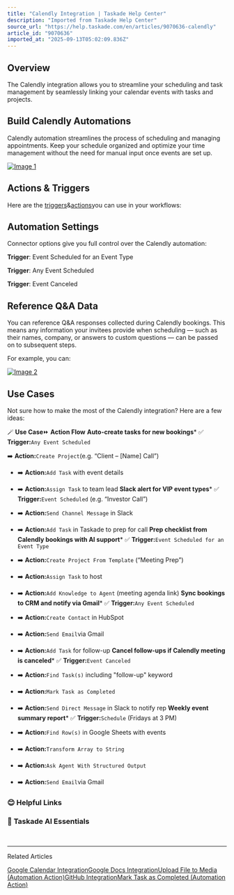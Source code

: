 ```yaml
---
title: "Calendly Integration | Taskade Help Center"
description: "Imported from Taskade Help Center"
source_url: "https://help.taskade.com/en/articles/9070636-calendly"
article_id: "9070636"
imported_at: "2025-09-13T05:02:09.836Z"
---
```


**Overview**
------------

The Calendly integration allows you to streamline your scheduling and task management by seamlessly linking your calendar events with tasks and projects.

**Build Calendly Automations**
------------------------------

Calendly automation streamlines the process of scheduling and managing appointments. Keep your schedule organized and optimize your time management without the need for manual input once events are set up.

[![Image 1](../../.gitbook/assets/imported/calendly-1.png)](https://downloads.intercomcdn.com/i/o/1087370953/4e0cde439ea04f2656408c1f/calendly-automation.png?expires=1757741400&signature=b9db2d312fb9997be8d2e8aa05634f895b249d085d7c845afba752861229a74a&req=dSAvEcp5nYhaWvMW1HO4zXaftSkDsAIOYbBw%2BZmv3sTkMmad4LtbheSv%2B61V%0AHkCYYX%2F1JvoHdna5oJU%3D%0A)

Actions & Triggers
------------------

Here are the [triggers](https://intercom.help/taskade/en/articles/8958469)&[actions](https://intercom.help/taskade/en/articles/8958467)you can use in your workflows:

**Automation Settings**
-----------------------

Connector options give you full control over the Calendly automation:

**Trigger**: Event Scheduled for an Event Type

**Trigger**: Any Event Scheduled

**Trigger**: Event Canceled

**Reference Q&A Data**
----------------------

You can reference Q&A responses collected during Calendly bookings. This means any information your invitees provide when scheduling — such as their names, company, or answers to custom questions — can be passed on to subsequent steps.

For example, you can:

[![Image 2](../../.gitbook/assets/imported/calendly-2.jpg)](https://downloads.intercomcdn.com/i/o/plyqw4hf/1557183626/3c0d0d26553b77d337813b3fb969/calendly-output.jpg?expires=1757741400&signature=d3aa2ccb90f4db050f65215cd1da2f0372e75c9f12d5b534d06c795846ea30c8&req=dSUiEch2noddX%2FMW1HO4zczA4RZQiAV9bQqxepk00zMug99J9ENsYVLI1bFN%0AfUQWNh5c4iN4HkdMTCk%3D%0A)

**Use Cases**
-------------

Not sure how to make the most of the Calendly integration? Here are a few ideas:

🪄 **Use Case**⏩ **Action Flow**
**Auto-create tasks for new bookings***   ✅ **Trigger:**`Any Event Scheduled`

➡️ **Action:**`Create Project`(e.g. “Client – [Name] Call”)

*   ➡️ **Action:**`Add Task` with event details

*   ➡️ **Action:**`Assign Task` to team lead
**Slack alert for VIP event types***   ✅ **Trigger:**`Event Scheduled` (e.g. “Investor Call”)

*   ➡️ **Action:**`Send Channel Message` in Slack

*   ➡️ **Action:**`Add Task` in Taskade to prep for call
**Prep checklist from Calendly bookings with AI support***   ✅ **Trigger:**`Event Scheduled for an Event Type`

*   ➡️ **Action:**`Create Project From Template` (“Meeting Prep”)

*   ➡️ **Action:**`Assign Task` to host

*   ➡️ **Action:**`Add Knowledge to Agent` (meeting agenda link)
**Sync bookings to CRM and notify via Gmail***   ✅ **Trigger:**`Any Event Scheduled`

*   ➡️ **Action:**`Create Contact` in HubSpot

*   ➡️ **Action:**`Send Email`via Gmail

*   ➡️ **Action:**`Add Task` for follow-up
**Cancel follow-ups if Calendly meeting is canceled***   ✅ **Trigger:**`Event Canceled`

*   ➡️ **Action:**`Find Task(s)` including "follow-up" keyword

*   ➡️ **Action:**`Mark Task as Completed`

*   ➡️ **Action:**`Send Direct Message` in Slack to notify rep
**Weekly event summary report***   ✅ **Trigger:**`Schedule` (Fridays at 3 PM)

*   ➡️ **Action:**`Find Row(s)` in Google Sheets with events

*   ➡️ **Action:**`Transform Array to String`

*   ➡️ **Action:**`Ask Agent With Structured Output`

*   ➡️ **Action:**`Send Email`via Gmail
### **😊 Helpful Links**
### 🤖 **Taskade AI Essentials**

​

* * *

Related Articles

[Google Calendar Integration](https://help.taskade.com/en/articles/10098136-google-calendar-integration)[Google Docs Integration](https://help.taskade.com/en/articles/10101659-google-docs-integration)[Upload File to Media (Automation Action)](https://help.taskade.com/en/articles/10111256-upload-file-to-media-automation-action)[GitHub Integration](https://help.taskade.com/en/articles/10393224-github-integration)[Mark Task as Completed (Automation Action)](https://help.taskade.com/en/articles/11410590-mark-task-as-completed-automation-action)